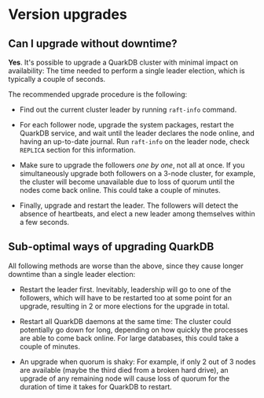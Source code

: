 # Version upgrades

## Can I upgrade without downtime?

**Yes**. It's possible to upgrade a QuarkDB cluster with minimal impact on availability:
The time needed to perform a single leader election, which is typically a couple
of seconds.

The recommended upgrade procedure is the following:

* Find out the current cluster leader by running ``raft-info`` command.

* For each follower node, upgrade the system packages, restart the QuarkDB
  service, and wait until the leader declares the node online, and having
  an up-to-date journal.
  Run ``raft-info`` on the leader node, check ``REPLICA`` section for this
  information.

* Make sure to upgrade the followers _one by one_, not all at once. If you
  simultaneously upgrade both followers on a 3-node cluster, for example, the
  cluster will become unavailable due to loss of quorum until the nodes come
  back online. This could take a couple of minutes.

* Finally, upgrade and restart the leader. The followers will detect the
  absence of heartbeats, and elect a new leader among themselves within a
  few seconds.

## Sub-optimal ways of upgrading QuarkDB

All following methods are worse than the above, since they cause longer downtime
than a single leader election:

* Restart the leader first. Inevitably, leadership will go to one of the followers,
which will have to be restarted too at some point for an upgrade, resulting
in 2 or more elections for the upgrade in total.

* Restart all QuarkDB daemons at the same time: The cluster could potentially
go down for long, depending on how quickly the processes are able to come back
online. For large databases, this could take a couple of minutes.

* An upgrade when quorum is shaky: For example, if only 2 out of 3 nodes are
available (maybe the third died from a broken hard drive), an upgrade of any
remaining node will cause loss of quorum for the duration of time it takes for
QuarkDB to restart.
